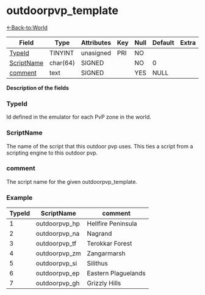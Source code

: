 # outdoorpvp_template

[<-Back-to:World](database-world.md)

| Field           | Type       | Attributes | Key | Null | Default | Extra | Comment |
|-----------------|------------|------------|-----|------|---------|-------|---------|
| [TypeId][1]      | TINYINT | unasigned  | PRI | NO   |         |       |         |
| [ScriptName][2] | char(64)   | SIGNED     |     | NO   | 0       |       |         |
| [comment][3]    | text       | SIGNED     |     | YES  | NULL    |       |         |

[1]: #typeid
[2]: #scriptname
[3]: #comment

**Description of the fields**

### TypeId
Id defined in the emulator for each PvP zone in the world.

### ScriptName
The name of the script that this outdoor pvp uses. This ties a script from a scripting engine to this outdoor pvp.

### comment
The script name for the given outdoorpvp_template.

### Example

| TypeId | ScriptName    | comment             |
|--------|---------------|---------------------|
| 1      | outdoorpvp_hp | Hellfire Peninsula  |
| 2      | outdoorpvp_na | Nagrand             |
| 3      | outdoorpvp_tf | Terokkar Forest     |
| 4      | outdoorpvp_zm | Zangarmarsh         |
| 5      | outdoorpvp_si | Silithus            |
| 6      | outdoorpvp_ep | Eastern Plaguelands |
| 7      | outdoorpvp_gh | Grizzly Hills       |
